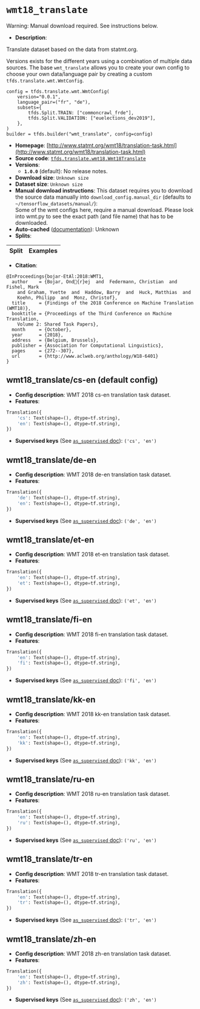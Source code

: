 <div itemscope itemtype="http://schema.org/Dataset">
  <div itemscope itemprop="includedInDataCatalog" itemtype="http://schema.org/DataCatalog">
    <meta itemprop="name" content="TensorFlow Datasets" />
  </div>

  <meta itemprop="name" content="wmt18_translate" />
  <meta itemprop="description" content="Translate dataset based on the data from statmt.org.&#10;&#10;Versions exists for the different years using a combination of multiple data&#10;sources. The base `wmt_translate` allows you to create your own config to choose&#10;your own data/language pair by creating a custom `tfds.translate.wmt.WmtConfig`.&#10;&#10;```&#10;config = tfds.translate.wmt.WmtConfig(&#10;    version=&quot;0.0.1&quot;,&#10;    language_pair=(&quot;fr&quot;, &quot;de&quot;),&#10;    subsets={&#10;        tfds.Split.TRAIN: [&quot;commoncrawl_frde&quot;],&#10;        tfds.Split.VALIDATION: [&quot;euelections_dev2019&quot;],&#10;    },&#10;)&#10;builder = tfds.builder(&quot;wmt_translate&quot;, config=config)&#10;```&#10;&#10;To use this dataset:&#10;&#10;```python&#10;import tensorflow_datasets as tfds&#10;&#10;ds = tfds.load(&#x27;wmt18_translate&#x27;, split=&#x27;train&#x27;)&#10;for ex in ds.take(4):&#10;  print(ex)&#10;```&#10;&#10;See [the guide](https://www.tensorflow.org/datasets/overview) for more&#10;informations on [tensorflow_datasets](https://www.tensorflow.org/datasets).&#10;&#10;" />
  <meta itemprop="url" content="https://www.tensorflow.org/datasets/catalog/wmt18_translate" />
  <meta itemprop="sameAs" content="http://www.statmt.org/wmt18/translation-task.html" />
  <meta itemprop="citation" content="@InProceedings{bojar-EtAl:2018:WMT1,&#10;  author    = {Bojar, Ond{r}ej  and  Federmann, Christian  and  Fishel, Mark&#10;    and Graham, Yvette  and  Haddow, Barry  and  Huck, Matthias  and&#10;    Koehn, Philipp  and  Monz, Christof},&#10;  title     = {Findings of the 2018 Conference on Machine Translation (WMT18)},&#10;  booktitle = {Proceedings of the Third Conference on Machine Translation,&#10;    Volume 2: Shared Task Papers},&#10;  month     = {October},&#10;  year      = {2018},&#10;  address   = {Belgium, Brussels},&#10;  publisher = {Association for Computational Linguistics},&#10;  pages     = {272--307},&#10;  url       = {http://www.aclweb.org/anthology/W18-6401}&#10;}" />
</div>

# `wmt18_translate`

Warning: Manual download required. See instructions below.

*   **Description**:

Translate dataset based on the data from statmt.org.

Versions exists for the different years using a combination of multiple data
sources. The base `wmt_translate` allows you to create your own config to choose
your own data/language pair by creating a custom `tfds.translate.wmt.WmtConfig`.

```
config = tfds.translate.wmt.WmtConfig(
    version="0.0.1",
    language_pair=("fr", "de"),
    subsets={
        tfds.Split.TRAIN: ["commoncrawl_frde"],
        tfds.Split.VALIDATION: ["euelections_dev2019"],
    },
)
builder = tfds.builder("wmt_translate", config=config)
```

*   **Homepage**:
    [http://www.statmt.org/wmt18/translation-task.html](http://www.statmt.org/wmt18/translation-task.html)
*   **Source code**:
    [`tfds.translate.wmt18.Wmt18Translate`](https://github.com/tensorflow/datasets/tree/master/tensorflow_datasets/translate/wmt18.py)
*   **Versions**:
    *   **`1.0.0`** (default): No release notes.
*   **Download size**: `Unknown size`
*   **Dataset size**: `Unknown size`
*   **Manual download instructions**: This dataset requires you to download the
    source data manually into `download_config.manual_dir`
    (defaults to `~/tensorflow_datasets/manual/`):<br/>
    Some of the wmt configs here, require a manual download.
    Please look into wmt.py to see the exact path (and file name) that has to
    be downloaded.
*   **Auto-cached**
    ([documentation](https://www.tensorflow.org/datasets/performances#auto-caching)):
    Unknown
*   **Splits**:

Split | Examples
:---- | -------:

*   **Citation**:

```
@InProceedings{bojar-EtAl:2018:WMT1,
  author    = {Bojar, Ond{r}ej  and  Federmann, Christian  and  Fishel, Mark
    and Graham, Yvette  and  Haddow, Barry  and  Huck, Matthias  and
    Koehn, Philipp  and  Monz, Christof},
  title     = {Findings of the 2018 Conference on Machine Translation (WMT18)},
  booktitle = {Proceedings of the Third Conference on Machine Translation,
    Volume 2: Shared Task Papers},
  month     = {October},
  year      = {2018},
  address   = {Belgium, Brussels},
  publisher = {Association for Computational Linguistics},
  pages     = {272--307},
  url       = {http://www.aclweb.org/anthology/W18-6401}
}
```

## wmt18_translate/cs-en (default config)

*   **Config description**: WMT 2018 cs-en translation task dataset.
*   **Features**:

```python
Translation({
    'cs': Text(shape=(), dtype=tf.string),
    'en': Text(shape=(), dtype=tf.string),
})
```
*   **Supervised keys** (See
    [`as_supervised` doc](https://www.tensorflow.org/datasets/api_docs/python/tfds/load#args)):
    `('cs', 'en')`

## wmt18_translate/de-en

*   **Config description**: WMT 2018 de-en translation task dataset.
*   **Features**:

```python
Translation({
    'de': Text(shape=(), dtype=tf.string),
    'en': Text(shape=(), dtype=tf.string),
})
```
*   **Supervised keys** (See
    [`as_supervised` doc](https://www.tensorflow.org/datasets/api_docs/python/tfds/load#args)):
    `('de', 'en')`

## wmt18_translate/et-en

*   **Config description**: WMT 2018 et-en translation task dataset.
*   **Features**:

```python
Translation({
    'en': Text(shape=(), dtype=tf.string),
    'et': Text(shape=(), dtype=tf.string),
})
```
*   **Supervised keys** (See
    [`as_supervised` doc](https://www.tensorflow.org/datasets/api_docs/python/tfds/load#args)):
    `('et', 'en')`

## wmt18_translate/fi-en

*   **Config description**: WMT 2018 fi-en translation task dataset.
*   **Features**:

```python
Translation({
    'en': Text(shape=(), dtype=tf.string),
    'fi': Text(shape=(), dtype=tf.string),
})
```
*   **Supervised keys** (See
    [`as_supervised` doc](https://www.tensorflow.org/datasets/api_docs/python/tfds/load#args)):
    `('fi', 'en')`

## wmt18_translate/kk-en

*   **Config description**: WMT 2018 kk-en translation task dataset.
*   **Features**:

```python
Translation({
    'en': Text(shape=(), dtype=tf.string),
    'kk': Text(shape=(), dtype=tf.string),
})
```
*   **Supervised keys** (See
    [`as_supervised` doc](https://www.tensorflow.org/datasets/api_docs/python/tfds/load#args)):
    `('kk', 'en')`

## wmt18_translate/ru-en

*   **Config description**: WMT 2018 ru-en translation task dataset.
*   **Features**:

```python
Translation({
    'en': Text(shape=(), dtype=tf.string),
    'ru': Text(shape=(), dtype=tf.string),
})
```
*   **Supervised keys** (See
    [`as_supervised` doc](https://www.tensorflow.org/datasets/api_docs/python/tfds/load#args)):
    `('ru', 'en')`

## wmt18_translate/tr-en

*   **Config description**: WMT 2018 tr-en translation task dataset.
*   **Features**:

```python
Translation({
    'en': Text(shape=(), dtype=tf.string),
    'tr': Text(shape=(), dtype=tf.string),
})
```
*   **Supervised keys** (See
    [`as_supervised` doc](https://www.tensorflow.org/datasets/api_docs/python/tfds/load#args)):
    `('tr', 'en')`

## wmt18_translate/zh-en

*   **Config description**: WMT 2018 zh-en translation task dataset.
*   **Features**:

```python
Translation({
    'en': Text(shape=(), dtype=tf.string),
    'zh': Text(shape=(), dtype=tf.string),
})
```

*   **Supervised keys** (See
    [`as_supervised` doc](https://www.tensorflow.org/datasets/api_docs/python/tfds/load#args)):
    `('zh', 'en')`
